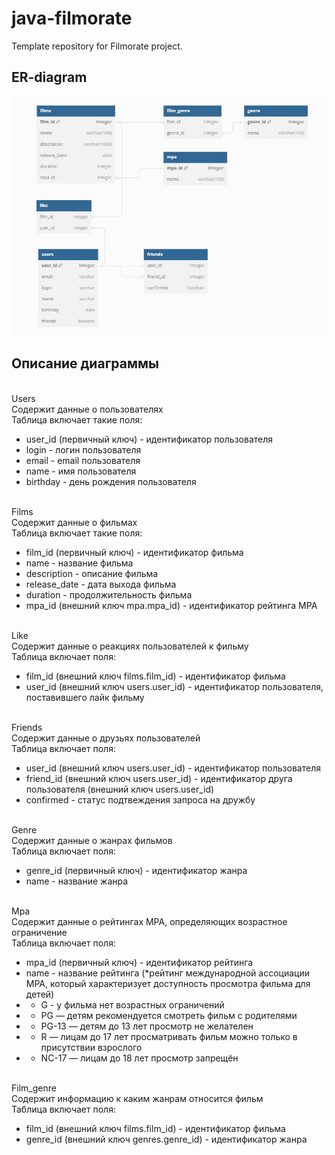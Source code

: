 # java-filmorate
Template repository for Filmorate project.

## ER-diagram
![ER-diagram](src/main/resources/er_diagram.JPG)


## Описание диаграммы
<br>Users
<br>Содержит данные о пользователях
<br>Таблица включает такие поля:
*    user_id (первичный ключ) - идентификатор пользователя
*    login - логин пользователя
*    email - email пользователя
*    name - имя пользователя
*    birthday - день рождения пользователя

<br>Films
<br>Содержит данные о фильмах
<br>Таблица включает такие поля:
*    film_id (первичный ключ) - идентификатор фильма
*    name - название фильма
*    description - описание фильма
*    release_date - дата выхода фильма
*    duration - продолжительность фильма
*    mpa_id (внешний ключ mpa.mpa_id) - идентификатор рейтинга MPA 

<br>Like
<br>Содержит данные о реакциях пользователей к фильму
<br>Таблица включает поля:
*    film_id (внешний ключ films.film_id) - идентификатор фильма 
*    user_id (внешний ключ users.user_id) - идентификатор пользователя, поставившего лайк фильму 

<br>Friends
<br>Содержит данные о друзьях пользователей
<br>Таблица включает поля:
*    user_id (внешний ключ users.user_id) - идентификатор пользователя 
*    friend_id (внешний ключ users.user_id) - идентификатор друга пользователя (внешний ключ users.user_id)
*    confirmed - статус подтвеждения запроса на дружбу

<br>Genre
<br>Содержит данные о жанрах фильмов
<br>Таблица включает поля:
*    genre_id (первичный ключ) - идентификатор жанра
*    name - название жанра

<br>Mpa
<br>Содержит данные о рейтингах MPA, определяющих возрастное ограничение
<br>Таблица включает поля:
*    mpa_id (первичный ключ) - идентификатор рейтинга
*    name - название рейтинга (*рейтинг международной ассоциации MPA, который характеризует доступность просмотра фильма для детей)
* - G - у фильма нет возрастных ограничений
* - PG — детям рекомендуется смотреть фильм с родителями
* - PG-13 — детям до 13 лет просмотр не желателен
* - R — лицам до 17 лет просматривать фильм можно только в присутствии взрослого
* - NC-17 — лицам до 18 лет просмотр запрещён

<br>Film_genre
<br>Содержит информацию к каким жанрам относится фильм
<br>Таблица включает поля:
*    film_id (внешний ключ films.film_id) - идентификатор фильма 
*    genre_id (внешний ключ genres.genre_id) - идентификатор жанра 
